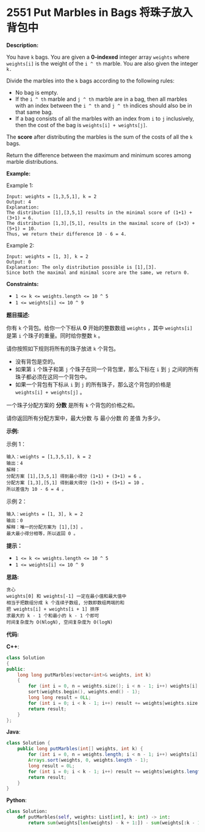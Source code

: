 # 2551 Put Marbles in Bags 将珠子放入背包中

__Description:__

You have `k` bags. You are given a __0-indexed__ integer array `weights` where `weights[i]` is the weight of the `i ^ th` marble. You are also given the integer `k.`

Divide the marbles into the `k` bags according to the following rules:

- No bag is empty.
- If the `i ^ th` marble and `j ^ th` marble are in a bag, then all marbles with an index between the `i ^ th` and `j ^ th` indices should also be in that same bag.
- If a bag consists of all the marbles with an index from `i` to `j` inclusively, then the cost of the bag is `weights[i] + weights[j]`.

The __score__ after distributing the marbles is the sum of the costs of all the `k` bags.

Return the difference between the maximum and minimum scores among marble distributions.

__Example:__

Example 1:

```text
Input: weights = [1,3,5,1], k = 2
Output: 4
Explanation: 
The distribution [1],[3,5,1] results in the minimal score of (1+1) + (3+1) = 6. 
The distribution [1,3],[5,1], results in the maximal score of (1+3) + (5+1) = 10. 
Thus, we return their difference 10 - 6 = 4.
```

Example 2:

```text
Input: weights = [1, 3], k = 2
Output: 0
Explanation: The only distribution possible is [1],[3]. 
Since both the maximal and minimal score are the same, we return 0.
```

__Constraints:__

- `1 <= k <= weights.length <= 10 ^ 5`
- `1 <= weights[i] <= 10 ^ 9`

__题目描述:__

你有 `k` 个背包。给你一个下标从 __0__ 开始的整数数组 `weights` ，其中 `weights[i]` 是第 `i` 个珠子的重量。同时给你整数 `k` 。

请你按照如下规则将所有的珠子放进 `k` 个背包。

- 没有背包是空的。
- 如果第 `i` 个珠子和第 `j` 个珠子在同一个背包里，那么下标在 `i` 到 `j` 之间的所有珠子都必须在这同一个背包中。
- 如果一个背包有下标从 `i` 到 `j` 的所有珠子，那么这个背包的价格是 `weights[i] + weights[j]` 。

一个珠子分配方案的 __分数__ 是所有 `k` 个背包的价格之和。

请你返回所有分配方案中，最大分数 与 最小分数 的 差值 为多少。

__示例:__

示例 1：

```text
输入：weights = [1,3,5,1], k = 2
输出：4
解释：
分配方案 [1],[3,5,1] 得到最小得分 (1+1) + (3+1) = 6 。
分配方案 [1,3],[5,1] 得到最大得分 (1+3) + (5+1) = 10 。
所以差值为 10 - 6 = 4 。
```

示例 2：

```text
输入：weights = [1, 3], k = 2
输出：0
解释：唯一的分配方案为 [1],[3] 。
最大最小得分相等，所以返回 0 。
```

__提示：__

- `1 <= k <= weights.length <= 10 ^ 5`
- `1 <= weights[i] <= 10 ^ 9`

__思路:__

```text
贪心
weights[0] 和 weights[-1] 一定在最小值和最大值中
相当于把数组分成 k 个连续子数组, 分数即数组两端的和
把 weights[i] + weights[i + 1] 排序
求最大的 k - 1 个和最小的 k - 1 个即可
时间复杂度为 O(NlogN), 空间复杂度为 O(logN)
```

__代码:__

__C++__:

```C++
class Solution 
{
public:
    long long putMarbles(vector<int>& weights, int k) 
    {
        for (int i = 0, n = weights.size(); i < n - 1; i++) weights[i] += weights[i + 1];
        sort(weights.begin(), weights.end() - 1);
        long long result = 0LL;
        for (int i = 0; i < k - 1; i++) result += weights[weights.size() - 2 - i] - weights[i];
        return result;
    }
};
```

__Java__:

```Java
class Solution {
    public long putMarbles(int[] weights, int k) {
        for (int i = 0, n = weights.length; i < n - 1; i++) weights[i] += weights[i + 1];
        Arrays.sort(weights, 0, weights.length - 1);
        long result = 0L;
        for (int i = 0; i < k - 1; i++) result += weights[weights.length - 2 - i] - weights[i];
        return result;
    }
}
```

__Python__:

```Python
class Solution:
    def putMarbles(self, weights: List[int], k: int) -> int:
        return sum(weights[len(weights) - k + 1:]) - sum(weights[:k - 1]) if k > 1 and (weights := sorted(x + y for x, y in pairwise(weights))) else 0
```
